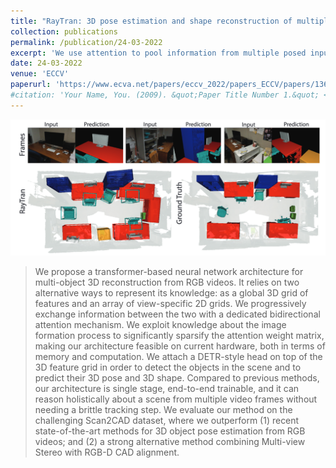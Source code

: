 ```yaml
---
title: "RayTran: 3D pose estimation and shape reconstruction of multiple objects from videos with ray-traced transformers"
collection: publications
permalink: /publication/24-03-2022
excerpt: 'We use attention to pool information from multiple posed input views in a global voxel representation. This allows for 3d object detection, shape reconstruction, novel view synthesis and more. A key trick is to exploit the image formation geometry to restrict the attention matrix, making the approach scalable and robust.'
date: 24-03-2022
venue: 'ECCV'
paperurl: 'https://www.ecva.net/papers/eccv_2022/papers_ECCV/papers/136700209.pdf'
#citation: 'Your Name, You. (2009). &quot;Paper Title Number 1.&quot; <i>Journal 1</i>. 1(1).'
---
```

![image](../images/raytran-teaser.png)

> We propose a transformer-based neural network architecture for multi-object 3D reconstruction from RGB videos. It relies on two alternative ways to represent its knowledge: as a global 3D grid of features and an array of view-specific 2D grids. We progressively exchange information between the two with a dedicated bidirectional attention mechanism. We exploit knowledge about the image formation process to significantly sparsify the attention weight matrix, making our architecture feasible on current hardware, both in terms of memory and computation. We attach a DETR-style head on top of the 3D feature grid in order to detect the objects in the scene and to predict their 3D pose and 3D shape. Compared to previous methods, our architecture is single stage, end-to-end trainable, and it can reason holistically about a scene from multiple video frames without needing a brittle tracking step. We evaluate our method on the challenging Scan2CAD dataset, where we outperform (1) recent state-of-the-art methods for 3D object pose estimation from RGB videos; and (2) a strong alternative method combining Multi-view Stereo with RGB-D CAD alignment.